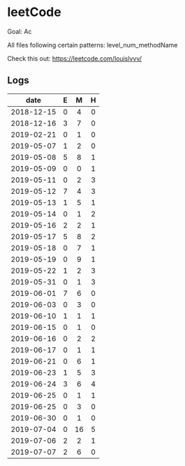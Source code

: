 # leetCode
Goal: Ac

All files following certain patterns: level_num_methodName

Check this out: https://leetcode.com/louislvvv/

## Logs

|    date    |  E   |  M   |  H   | 
| :--------: | :--: | :--: | :--: |
| 2018-12-15 |  0   |  4   |  0   | 
| 2018-12-16 |  3   |  7   |  0   | 
| 2019-02-21 |  0   |  1   |  0   | 
| 2019-05-07 |  1   |  2   |  0   | 
| 2019-05-08 |  5   |  8   |  1   | 
| 2019-05-09 |  0   |  0   |  1   | 
| 2019-05-11 |  0   |  2   |  3   | 
| 2019-05-12 |  7   |  4   |  3   | 
| 2019-05-13 |  1   |  5   |  1   | 
| 2019-05-14 |  0   |  1   |  2   | 
| 2019-05-16 |  2   |  2   |  1   | 
| 2019-05-17 |  5   |  8   |  2   | 
| 2019-05-18 |  0   |  7   |  1   | 
| 2019-05-19 |  0   |  9   |  1   | 
| 2019-05-22 |  1   |  2   |  3   | 
| 2019-05-31 |  0   |  1   |  3   | 
| 2019-06-01 |  7   |  6   |  0   | 
| 2019-06-03 |  0   |  3   |  0   | 
| 2019-06-10 |  1   |  1   |  1   | 
| 2019-06-15 |  0   |  1   |  0   | 
| 2019-06-16 |  0   |  2   |  2   | 
| 2019-06-17 |  0   |  1   |  1   | 
| 2019-06-21 |  0   |  6   |  1   | 
| 2019-06-23 |  1   |  5   |  3   | 
| 2019-06-24 |  3   |  6   |  4   | 
| 2019-06-25 |  0   |  1   |  1   | 
| 2019-06-25 |  0   |  3   |  0   | 
| 2019-06-30 |  0   |  1   |  0   | 
| 2019-07-04 |  0   |  16  |  5   | 
| 2019-07-06 |  2   |  2   |  1   | 
| 2019-07-07 |  2   |  6   |  0   | 
